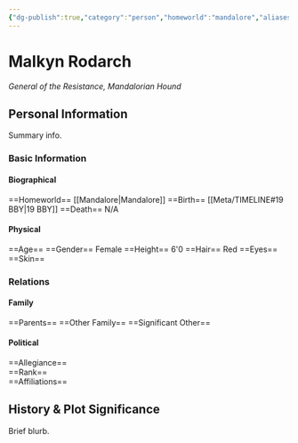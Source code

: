 ```yaml
---
{"dg-publish":true,"category":"person","homeworld":"mandalore","aliases":["General Rodarch"],"tags":["resistance","general","mercenary"],"permalink":"/malkyn-rodarch/","dgHomeLink":true,"dgPassFrontmatter":true}
---
```


# Malkyn Rodarch
<i>General of the Resistance, Mandalorian Hound</i>
## Personal Information
Summary info.

### Basic Information

#### Biographical
==Homeworld== [[Mandalore|Mandalore]]
==Birth== [[Meta/TIMELINE#19 BBY|19 BBY]]
==Death== N/A

#### Physical
==Age== 
==Gender== Female
==Height== 6'0
==Hair== Red
==Eyes== 
==Skin== 

### Relations

#### Family
==Parents== 
==Other Family==
==Significant Other== 

#### Political
==Allegiance==  
==Rank==  
==Affiliations==  

## History & Plot Significance
Brief blurb.